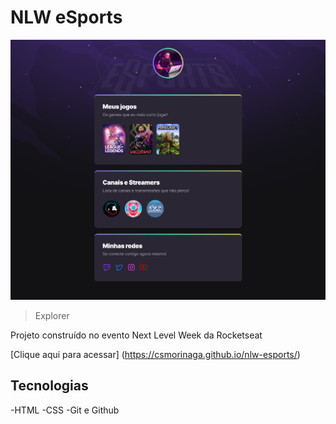 # NLW eSports 

![preview](./.github/preview.png)

> Explorer

Projeto construído no evento Next Level Week da Rocketseat

[Clique aqui para acessar] (https://csmorinaga.github.io/nlw-esports/)

## Tecnologias

-HTML
-CSS
-Git e Github